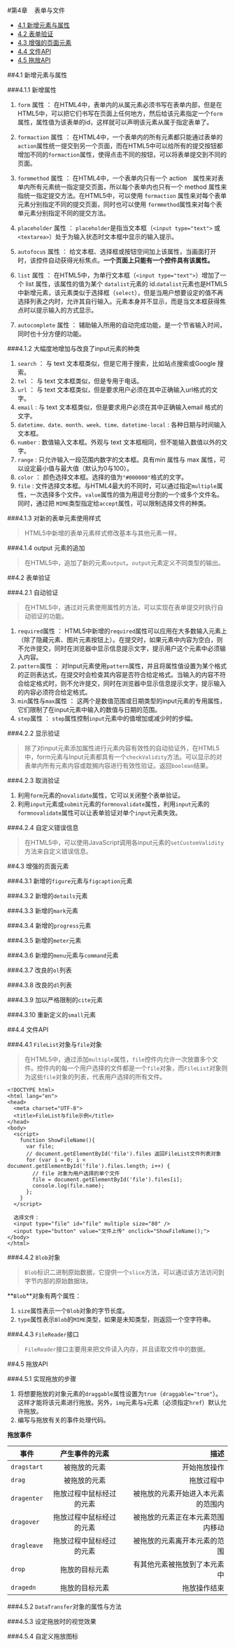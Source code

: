 #第4章 &nbsp;&nbsp; 表单与文件
- <a href="#no1">4.1 新增元素与属性</a>
- <a href="#no2">4.2 表单验证</a>
- <a href="#no3">4.3 增强的页面元素</a>
- <a href="#no4">4.4 文件API</a>
- <a href="#no5">4.5 拖放API</a>


##<a name="no1">4.1 新增元素与属性</a>

###4.1.1 新增属性

 1. `form` 属性 ： 在HTML4中，表单内的从属元素必须书写在表单内部，但是在HTML5中，可以把它们书写在页面上任何地方，然后给该元素指定一个`form`属性，属性值为该表单的id，这样就可以声明该元素从属于指定表单了。 

 2. `formaction` 属性 ： 在HTML4中，一个表单内的所有元素都只能通过表单的`action`属性统一提交到另一个页面，而在HTML5中可以给所有的提交按钮都增加不同的`formaction`属性，使得点击不同的按钮，可以将表单提交到不同的页面。
 3. `formmethod` 属性 ： 在HTML4中，一个表单内只有一个 action　属性来对表单内所有元素统一指定提交页面，所以每个表单内也只有一个 method 属性来指统一指定提交方法。在HTML5中，可以使用 `formaction` 属性来对每个表单元素分别指定不同的提交页面，同时也可以使用 `formmethod`属性来对每个表单元素分别指定不同的提交方法。
 4. `placeholder` 属性 ： `placeholder`是指当文本框（`<input type="text">` 或 `<textarea>`）处于为输入状态时文本框中显示的输入提示。
 5. `autofocus` 属性 ： 给文本框、选择框或按钮空间加上该属性，当画面打开时，该控件自动获得光标焦点。**一个页面上只能有一个控件具有该属性。**
 6. `list` 属性 ： 在HTML5中，为单行文本框（`<input type="text">`）增加了一个 list 属性，该属性的值为某个 `datalist`元素的 id.`datalist`元素也是HTML5中新增元素，该元素类似于选择框（`select`），但是当用户想要设定的值不再选择列表之内时，允许其自行输入。元素本身并不显示，而是当文本框获得焦点时以提示输入的方式显示。
 7. `autocomplete` 属性 ： 辅助输入所用的自动完成功能，是一个节省输入时间，同时也十分方便的功能。


###4.1.2 大幅度地增加与改良了input元素的种类

 1. `search` ： 与 text 文本框类似，但是它用于搜索，比如站点搜索或Google 搜索。
 2. `tel` ： 与 text 文本框类似，但是专用于电话。
 3. `url` ： 与 text 文本框类似，但是要求用户必须在其中正确输入url格式的文字。
 4. `email` : 与 text 文本框类似，但是要求用户必须在其中正确输入email 格式的文字。
 5. `datetime、date、month、week、time、datetime-local` : 各种日期与时间输入文本框。
 6. `number` : 数值输入文本框。外观与 text 文本框相同，但不能输入数值以外的文字。
 7. `range` : 只允许输入一段范围内数字的文本框。具有min 属性与 max 属性，可以设定最小值与最大值（默认为0与100）。
 8. `color` ： 颜色选择文本框。选择的值为`"#000000"`格式的文字。
 9. `file` : 文件选择文本框。与HTML4最大的不同时，可以通过指定`multiple`属性，一次选择多个文件。`value`属性的值为用逗号分割的一个或多个文件名。同时，通过把 `MIME`类型指定给`accept`属性，可以限制选择文件的种类。

###4.1.3 对新的表单元素使用样式
> HTML5中新增的表单元素样式修改基本与其他元素一样。

###4.1.4 output 元素的追加
> 在HTML5中，追加了新的元素`output`。`output`元素定义不同类型的输出。

##<a name="no2">4.2 表单验证</a>

###4.2.1 自动验证
> 在HTML5中，通过对元素使用属性的方法，可以实现在表单提交时执行自动验证的功能。


 1. `required`属性 ： HTML5中新增的`required`属性可以应用在大多数输入元素上（除了隐藏元素、图片元素按钮上）。在提交时，如果元素中内容为空白，则不允许提交，同时在浏览器中显示信息提示文字，提示用户这个元素中必须输入内容。
 2. `pattern`属性 ： 对Input元素使用`pattern`属性，并且将属性值设置为某个格式的正则表达式，在提交时会检查其内容是否符合给定格式。当输入的内容不符合给定格式时，则不允许提交，同时在浏览器中显示信息提示文字，提示输入的内容必须符合给定格式。
 3. `min`属性与`max`属性 ： 这两个是数值范围或日期类型的input元素的专用属性，它们限制了在input元素中输入的数值与日期的范围。
 4. `step`属性 ： `step`属性控制`input`元素中的值增加或减少时的步幅。

###4.2.2 显示验证

> 除了对input元素添加属性进行元素内容有效性的自动验证外，在HTML5中，form元素与Input元素都具有一个`checkValidity`方法。可以显示的对表单内所有元素内容或耽搁内容进行有效性验证。返回`boolean`结果。


###4.2.3 取消验证

 1. 利用`form`元素的`novalidate`属性，它可以关闭整个表单验证。
 2. 利用`input`元素或`submit`元素的`formnovalidate`属性，利用`input`元素的`formnovalidate`属性可以让表单验证对单个`input`元素失效。 

###4.2.4 自定义错误信息

> 在HTML5中，可以使用JavaScript调用各input元素的`setCustomValidity`方法来自定义错误信息。



##<a name="no3">4.3 增强的页面元素</a>

###4.3.1 新增的`figure`元素与`figcaption`元素

###4.3.2 新增的`details`元素

###4.3.3 新增的`mark`元素

###4.3.4 新增的`progress`元素

###4.3.5 新增的`meter`元素

###4.3.6 新增的`menu`元素与`command`元素

###4.3.7 改良的`ol`列表

###4.3.8 改良的`dl`列表

###4.3.9 加以严格限制的`cite`元素

###4.3.10 重新定义的`small`元素




##<a name="no4">4.4 文件API</a>

###4.4.1 `FileList`对象与`file`对象
> 在HTML5中，通过添加`multiple`属性，`file`控件内允许一次放置多个文件。控件内的每一个用户选择的文件都是一个`file`对象，而`FileList`对象则为这些`file`对象的列表，代表用户选择的所有文件。

	<!DOCTYPE html>
	<html lang="en">
	<head>
	  <meta charset="UTF-8">
	  <title>FileList与file示例</title>
	</head>
	<body>
	  <script>
	    function ShowFileName(){
	      var file;
	      // document.getElementById('file').files 返回FileList文件列表对象
	      for (var i = 0; i < document.getElementById('file').files.length; i++) {
	        // file 对象为用户选择的单个文件
	        file = document.getElementById('file').files[i];
	        console.log(file.name);
	      };
	    }
	  </script>
	
	  选择文件：
	  <input type="file" id="file" multiple size="80" />
	  <input type="button" value="文件上传" onclick="ShowFileName();">
	</body>
	</html>

###4.4.2 `Blob`对象
> `Blob`标识二进制原始数据，它提供一个`slice`方法，可以通过该方法访问到字节内部的原始数据块。

**`Blob`**对象有两个属性：

 1. `size`属性表示一个`Blob`对象的字节长度。
 2. `type`属性表示`Blob`的`MIME`类型，如果是未知类型，则返回一个空字符串。

###4.4.3 `FileReader`接口
> `FileReader`接口主要用来把文件读入内存，并且读取文件中的数据。



##<a name="no5">4.5 拖放API</a>

###4.5.1 实现拖放的步骤

 1. 将想要拖放的对象元素的`draggable`属性设置为`true`（`draggable="true"`）。这样才能将该元素进行拖放。另外，`img`元素与`a`元素（必须指定`href`）默认允许拖放。
 2. 编写与拖放有关的事件处理代码。

**拖放事件**

|    事件     | 产生事件的元素           | 描述  |
|----------- |:-------------:| -----:|
|`dragstart` | 被拖放的元素 | 开始拖放操作 |
|`drag`|被拖放的元素|拖放过程中|
|`dragenter`|拖放过程中鼠标经过的元素|被拖放的元素开始进入本元素的范围内|
|`dragover`|拖放过程中鼠标经过的元素|被拖放的元素正在本元素范围内移动|
|`dragleave`|拖放过程中鼠标经过的元素|被拖放的元素离开本元素的范围|
|`drop`|拖放的目标元素|有其他元素被拖放到了本元素中|
|`dragedn`|拖放的目标元素|拖放操作结束|

###4.5.2 `DataTransfer`对象的属性与方法

###4.5.3 设定拖放时的视觉效果

###4.5.4 自定义拖放图标